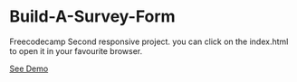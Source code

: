 # Build-A-Survey-Form

Freecodecamp Second responsive project. you can click on the index.html to open it in your favourite browser.

[See Demo](https://aayaat.github.io/Build-A-Survey-Form/)